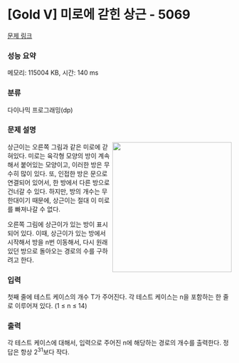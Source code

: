 # [Gold V] 미로에 갇힌 상근 - 5069 

[문제 링크](https://www.acmicpc.net/problem/5069) 

### 성능 요약

메모리: 115004 KB, 시간: 140 ms

### 분류

다이나믹 프로그래밍(dp)

### 문제 설명

<p><img alt="" src="https://www.acmicpc.net/upload/images/hex.png" style="float:right; height:292px; width:268px"></p>

<p>상근이는 오른쪽 그림과 같은 미로에 갇혀있다. 미로는 육각형 모양의 방이 계속해서 붙어있는 모양이고, 이러한 방은 무수히 많이 있다. 또, 인접한 방은 문으로 연결되어 있어서, 한 방에서 다른 방으로 건너갈 수 있다. 하지만, 방의 개수는 무한대이기 때문에, 상근이는 절대 이 미로를 빠져나갈 수 없다.</p>

<p>오른쪽 그림에 상근이가 있는 방이 표시되어 있다. 이때, 상근이가 있는 방에서 시작해서 방을 n번 이동해서, 다시 원래 있던 방으로 돌아오는 경로의 수를 구하려고 한다.</p>

### 입력 

 <p>첫째 줄에 테스트 케이스의 개수 T가 주어진다. 각 테스트 케이스는 n을 포함하는 한 줄로 이루어져 있다. (1 ≤ n ≤ 14)</p>

### 출력 

 <p>각 테스트 케이스에 대해서, 입력으로 주어진 n에 해당하는 경로의 개수를 출력한다. 정답은 항상 2<sup>31</sup>보다 작다.</p>

